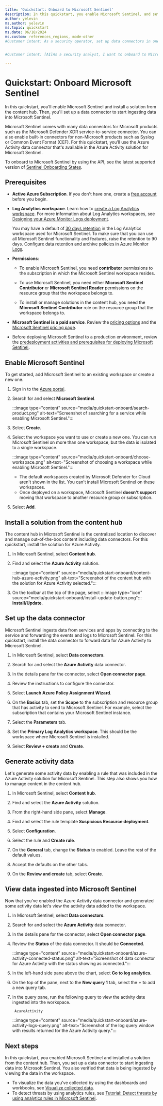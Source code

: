 ```yaml
---
title: 'Quickstart: Onboard to Microsoft Sentinel'
description: In this quickstart, you enable Microsoft Sentinel, and set up data connectors to monitor and protect your environment.
author: yelevin
ms.author: yelevin
ms.topic: quickstart
ms.date: 06/18/2024
ms.custom: references_regions, mode-other
#Customer intent: As a security operator, set up data connectors in one place so I can monitor and protect my environment.


#Customer intent: [AI]As a security analyst, I want to onboard to Microsoft Sentinel so that I can ingest and monitor security data from various sources for threat detection and response.

---
```


# Quickstart: Onboard Microsoft Sentinel

In this quickstart, you'll enable Microsoft Sentinel and install a solution from the content hub. Then, you'll set up a data connector to start ingesting data into Microsoft Sentinel.

Microsoft Sentinel comes with many data connectors for Microsoft products such as the Microsoft Defender XDR service-to-service connector. You can also enable built-in connectors for non-Microsoft products such as Syslog or Common Event Format (CEF). For this quickstart, you'll use the Azure Activity data connector that's available in the Azure Activity solution for Microsoft Sentinel.

To onboard to Microsoft Sentinel by using the API, see the latest supported version of [Sentinel Onboarding States](/rest/api/securityinsights/sentinel-onboarding-states). 

## Prerequisites

- **Active Azure Subscription**. If you don't have one, create a [free account](https://azure.microsoft.com/free/?WT.mc_id=A261C142F) before you begin.

- **Log Analytics workspace**. Learn how to [create a Log Analytics workspace](../azure-monitor/logs/quick-create-workspace.md). For more information about Log Analytics workspaces, see [Designing your Azure Monitor Logs deployment](../azure-monitor/logs/workspace-design.md).

    You may have a default of [30 days retention](../azure-monitor/logs/cost-logs.md#legacy-pricing-tiers) in the Log Analytics workspace used for Microsoft Sentinel. To make sure that you can use all Microsoft Sentinel functionality and features, raise the retention to 90 days. [Configure data retention and archive policies in Azure Monitor Logs](../azure-monitor/logs/data-retention-configure.md).

- **Permissions**:

    - To enable Microsoft Sentinel, you need **contributor** permissions to the subscription in which the Microsoft Sentinel workspace resides.

    - To use Microsoft Sentinel, you need either **Microsoft Sentinel Contributor** or **Microsoft Sentinel Reader** permissions on the resource group that the workspace belongs to.
    - To install or manage solutions in the content hub, you need the **Microsoft Sentinel Contributor** role on the resource group that the workspace belongs to.

- **Microsoft Sentinel is a paid service**. Review the [pricing options](https://go.microsoft.com/fwlink/?linkid=2104058) and the [Microsoft Sentinel pricing page](https://azure.microsoft.com/pricing/details/azure-sentinel/).

- Before deploying Microsoft Sentinel to a production environment, review the [predeployment activities and prerequisites for deploying Microsoft Sentinel](prerequisites.md).

## Enable Microsoft Sentinel <a name="enable"></a>

To get started, add Microsoft Sentinel to an existing workspace or create a new one.

1. Sign in to the [Azure portal](https://portal.azure.com/).

1. Search for and select **Microsoft Sentinel**.

    :::image type="content" source="media/quickstart-onboard/search-product.png" alt-text="Screenshot of searching for a service while enabling Microsoft Sentinel.":::   

1. Select **Create**.

1. Select the workspace you want to use or create a new one. You can run Microsoft Sentinel on more than one workspace, but the data is isolated to a single workspace.

    :::image type="content" source="media/quickstart-onboard/choose-workspace.png" alt-text="Screenshot of choosing a workspace while enabling Microsoft Sentinel.":::      
 
   - The default workspaces created by Microsoft Defender for Cloud aren't shown in the list. You can't install Microsoft Sentinel on these workspaces.
   - Once deployed on a workspace, Microsoft Sentinel **doesn't support** moving that workspace to another resource group or subscription.

1. Select **Add**.

## Install a solution from the content hub

The content hub in Microsoft Sentinel is the centralized location to discover and manage out-of-the-box content including data connectors. For this quickstart, install the solution for Azure Activity.

1. In Microsoft Sentinel, select **Content hub**.

1. Find and select the **Azure Activity** solution.

   :::image type="content" source="media/quickstart-onboard/content-hub-azure-activity.png" alt-text="Screenshot of the content hub with the solution for Azure Activity selected.":::

1. On the toolbar at the top of the page, select :::image type="icon" source="media/quickstart-onboard/install-update-button.png"::: **Install/Update**.

## Set up the data connector

Microsoft Sentinel ingests data from services and apps by connecting to the service and forwarding the events and logs to Microsoft Sentinel. For this quickstart, install the data connector to forward data for Azure Activity to Microsoft Sentinel.
 
1. In Microsoft Sentinel, select **Data connectors**.

1. Search for and select the **Azure Activity** data connector.

1. In the details pane for the connector, select **Open connector page**.

1. Review the instructions to configure the connector.

1. Select **Launch Azure Policy Assignment Wizard**.

1. On the **Basics** tab, set the **Scope** to the subscription and resource group that has activity to send to Microsoft Sentinel. For example, select the subscription that contains your Microsoft Sentinel instance.

1. Select the **Parameters** tab.

1. Set the **Primary Log Analytics workspace**. This should be the workspace where Microsoft Sentinel is installed.

1. Select **Review + create** and **Create**.

## Generate activity data

Let's generate some activity data by enabling a rule that was included in the Azure Activity solution for Microsoft Sentinel. This step also shows you how to manage content in the content hub.

1. In Microsoft Sentinel, select **Content hub**.

1. Find and select the **Azure Activity** solution.

1. From the right-hand side pane, select **Manage**.

1. Find and select the rule template **Suspicious Resource deployment**.

1. Select **Configuration**.

1. Select the rule and **Create rule**.

1. On the **General** tab, change the **Status** to enabled. Leave the rest of the default values.

1. Accept the defaults on the other tabs.

1. On the **Review and create** tab, select **Create**.

## View data ingested into Microsoft Sentinel

Now that you've enabled the Azure Activity data connector and generated some activity data let's view the activity data added to the workspace.

1. In Microsoft Sentinel, select **Data connectors**.

1. Search for and select the **Azure Activity** data connector.

1. In the details pane for the connector, select **Open connector page**.

1. Review the **Status** of the data connector. It should be **Connected**.

   :::image type="content" source="media/quickstart-onboard/azure-activity-connected-status.png" alt-text="Screenshot of data connector for Azure Activity with the status showing as connected.":::

1. In the left-hand side pane above the chart, select **Go to log analytics**.

1. On the top of the pane, next to the **New query 1** tab, select the **+** to add a new query tab.

1. In the query pane, run the following query to view the activity date ingested into the workspace.

   ```kusto
    AzureActivity
   ```

   :::image type="content" source="media/quickstart-onboard/azure-activity-logs-query.png" alt-text="Screenshot of the log query window with results returned for the Azure Activity query.":::

## Next steps

In this quickstart, you enabled Microsoft Sentinel and installed a solution from the content hub. Then, you set up a data connector to start ingesting data into Microsoft Sentinel. You also verified that data is being ingested by viewing the data in the workspace.

- To visualize the data you've collected by using the dashboards and workbooks, see [Visualize collected data](get-visibility.md).
- To detect threats by using analytics rules, see [Tutorial: Detect threats by using analytics rules in Microsoft Sentinel](tutorial-log4j-detection.md).

